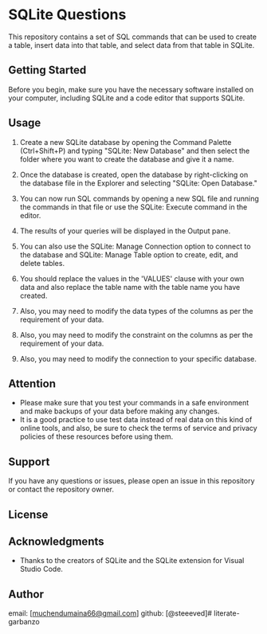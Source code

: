 # SQLite Questions

This repository contains a set of SQL commands that can be used to create a table, insert data into that table, and select data from that table in SQLite.

## Getting Started

Before you begin, make sure you have the necessary software installed on your computer, including SQLite and a code editor that supports SQLite.

## Usage

1. Create a new SQLite database by opening the Command Palette (Ctrl+Shift+P) and typing "SQLite: New Database" and then select the folder where you want to create the database and give it a name.

2. Once the database is created, open the database by right-clicking on the database file in the Explorer and selecting "SQLite: Open Database."

3. You can now run SQL commands by opening a new SQL file and running the commands in that file or use the SQLite: Execute command in the editor.

4. The results of your queries will be displayed in the Output pane.

5. You can also use the SQLite: Manage Connection option to connect to the database and SQLite: Manage Table option to create, edit, and delete tables.

6. You should replace the values in the 'VALUES' clause with your own data and also replace the table name with the table name you have created.

7. Also, you may need to modify the data types of the columns as per the requirement of your data.

8. Also, you may need to modify the constraint on the columns as per the requirement of your data.

9. Also, you may need to modify the connection to your specific database.

## Attention

- Please make sure that you test your commands in a safe environment and make backups of your data before making any changes.
- It is a good practice to use test data instead of real data on this kind of online tools, and also, be sure to check the terms of service and privacy policies of these resources before using them.

## Support

If you have any questions or issues, please open an issue in this repository or contact the repository owner.

## License

## Acknowledgments

- Thanks to the creators of SQLite and the SQLite extension for Visual Studio Code.

## Author

email: [muchendumaina66@gmail.com]
github: [@steeeved]#   l i t e r a t e - g a r b a n z o  
 